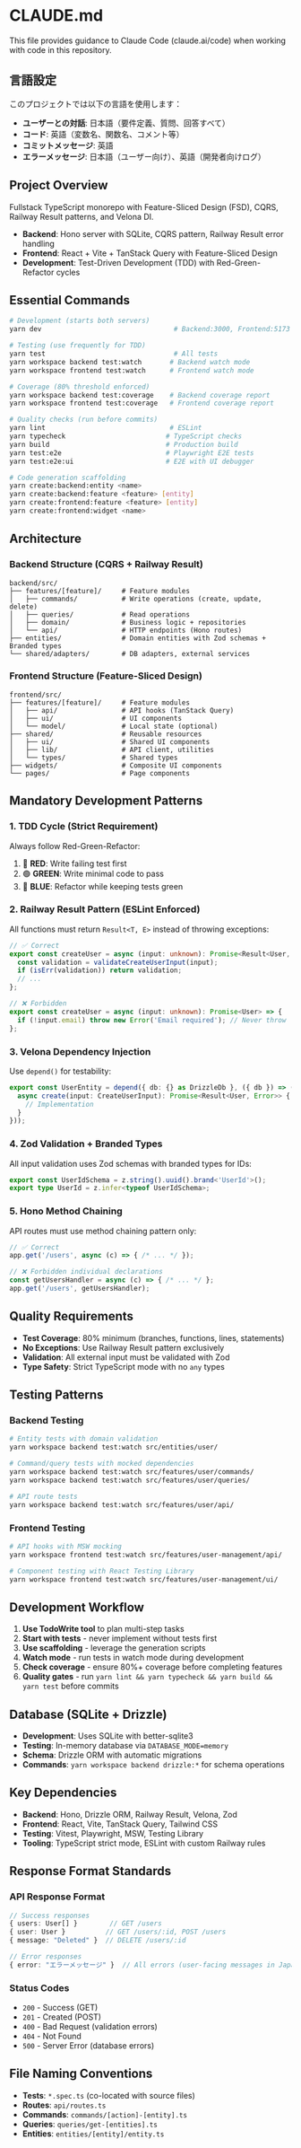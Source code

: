 # CLAUDE.md

This file provides guidance to Claude Code (claude.ai/code) when working with code in this repository.

## 言語設定

このプロジェクトでは以下の言語を使用します：
- **ユーザーとの対話**: 日本語（要件定義、質問、回答すべて）
- **コード**: 英語（変数名、関数名、コメント等）
- **コミットメッセージ**: 英語
- **エラーメッセージ**: 日本語（ユーザー向け）、英語（開発者向けログ）

## Project Overview

Fullstack TypeScript monorepo with Feature-Sliced Design (FSD), CQRS, Railway Result patterns, and Velona DI.

- **Backend**: Hono server with SQLite, CQRS pattern, Railway Result error handling
- **Frontend**: React + Vite + TanStack Query with Feature-Sliced Design
- **Development**: Test-Driven Development (TDD) with Red-Green-Refactor cycles

## Essential Commands

```bash
# Development (starts both servers)
yarn dev                                 # Backend:3000, Frontend:5173

# Testing (use frequently for TDD)
yarn test                                # All tests
yarn workspace backend test:watch       # Backend watch mode
yarn workspace frontend test:watch      # Frontend watch mode

# Coverage (80% threshold enforced)
yarn workspace backend test:coverage    # Backend coverage report
yarn workspace frontend test:coverage   # Frontend coverage report

# Quality checks (run before commits)
yarn lint                               # ESLint
yarn typecheck                         # TypeScript checks
yarn build                             # Production build
yarn test:e2e                          # Playwright E2E tests
yarn test:e2e:ui                       # E2E with UI debugger

# Code generation scaffolding
yarn create:backend:entity <name>
yarn create:backend:feature <feature> [entity]
yarn create:frontend:feature <feature> [entity]
yarn create:frontend:widget <name>
```

## Architecture

### Backend Structure (CQRS + Railway Result)
```
backend/src/
├── features/[feature]/     # Feature modules
│   ├── commands/           # Write operations (create, update, delete)
│   ├── queries/            # Read operations  
│   ├── domain/             # Business logic + repositories
│   └── api/                # HTTP endpoints (Hono routes)
├── entities/               # Domain entities with Zod schemas + Branded types
└── shared/adapters/        # DB adapters, external services
```

### Frontend Structure (Feature-Sliced Design)
```
frontend/src/
├── features/[feature]/     # Feature modules
│   ├── api/                # API hooks (TanStack Query)
│   ├── ui/                 # UI components
│   └── model/              # Local state (optional)
├── shared/                 # Reusable resources
│   ├── ui/                 # Shared UI components
│   ├── lib/                # API client, utilities
│   └── types/              # Shared types
├── widgets/                # Composite UI components
└── pages/                  # Page components
```

## Mandatory Development Patterns

### 1. TDD Cycle (Strict Requirement)
Always follow Red-Green-Refactor:
1. 🔴 **RED**: Write failing test first
2. 🟢 **GREEN**: Write minimal code to pass
3. 🔵 **BLUE**: Refactor while keeping tests green

### 2. Railway Result Pattern (ESLint Enforced)
All functions must return `Result<T, E>` instead of throwing exceptions:

```typescript
// ✅ Correct
export const createUser = async (input: unknown): Promise<Result<User, Error>> => {
  const validation = validateCreateUserInput(input);
  if (isErr(validation)) return validation;
  // ... 
};

// ❌ Forbidden  
export const createUser = async (input: unknown): Promise<User> => {
  if (!input.email) throw new Error('Email required'); // Never throw
};
```

### 3. Velona Dependency Injection
Use `depend()` for testability:

```typescript
export const UserEntity = depend({ db: {} as DrizzleDb }, ({ db }) => ({
  async create(input: CreateUserInput): Promise<Result<User, Error>> {
    // Implementation
  }
}));
```

### 4. Zod Validation + Branded Types
All input validation uses Zod schemas with branded types for IDs:

```typescript
export const UserIdSchema = z.string().uuid().brand<'UserId'>();
export type UserId = z.infer<typeof UserIdSchema>;
```

### 5. Hono Method Chaining
API routes must use method chaining pattern only:

```typescript
// ✅ Correct
app.get('/users', async (c) => { /* ... */ });

// ❌ Forbidden individual declarations
const getUsersHandler = async (c) => { /* ... */ };
app.get('/users', getUsersHandler);
```

## Quality Requirements

- **Test Coverage**: 80% minimum (branches, functions, lines, statements)
- **No Exceptions**: Use Railway Result pattern exclusively
- **Validation**: All external input must be validated with Zod
- **Type Safety**: Strict TypeScript mode with no `any` types

## Testing Patterns

### Backend Testing
```bash
# Entity tests with domain validation
yarn workspace backend test:watch src/entities/user/

# Command/query tests with mocked dependencies  
yarn workspace backend test:watch src/features/user/commands/
yarn workspace backend test:watch src/features/user/queries/

# API route tests
yarn workspace backend test:watch src/features/user/api/
```

### Frontend Testing
```bash
# API hooks with MSW mocking
yarn workspace frontend test:watch src/features/user-management/api/

# Component testing with React Testing Library
yarn workspace frontend test:watch src/features/user-management/ui/
```

## Development Workflow

1. **Use TodoWrite tool** to plan multi-step tasks
2. **Start with tests** - never implement without tests first
3. **Use scaffolding** - leverage the generation scripts
4. **Watch mode** - run tests in watch mode during development
5. **Check coverage** - ensure 80%+ coverage before completing features
6. **Quality gates** - run `yarn lint && yarn typecheck && yarn build && yarn test` before commits

## Database (SQLite + Drizzle)

- **Development**: Uses SQLite with better-sqlite3
- **Testing**: In-memory database via `DATABASE_MODE=memory`
- **Schema**: Drizzle ORM with automatic migrations
- **Commands**: `yarn workspace backend drizzle:*` for schema operations

## Key Dependencies

- **Backend**: Hono, Drizzle ORM, Railway Result, Velona, Zod
- **Frontend**: React, Vite, TanStack Query, Tailwind CSS  
- **Testing**: Vitest, Playwright, MSW, Testing Library
- **Tooling**: TypeScript strict mode, ESLint with custom Railway rules

## Response Format Standards

### API Response Format
```typescript
// Success responses
{ users: User[] }        // GET /users
{ user: User }          // GET /users/:id, POST /users
{ message: "Deleted" }  // DELETE /users/:id

// Error responses  
{ error: "エラーメッセージ" }  // All errors (user-facing messages in Japanese)
```

### Status Codes
- `200` - Success (GET)
- `201` - Created (POST)
- `400` - Bad Request (validation errors)
- `404` - Not Found
- `500` - Server Error (database errors)

## File Naming Conventions

- **Tests**: `*.spec.ts` (co-located with source files)
- **Routes**: `api/routes.ts`
- **Commands**: `commands/[action]-[entity].ts`
- **Queries**: `queries/get-[entities].ts`
- **Entities**: `entities/[entity]/entity.ts`